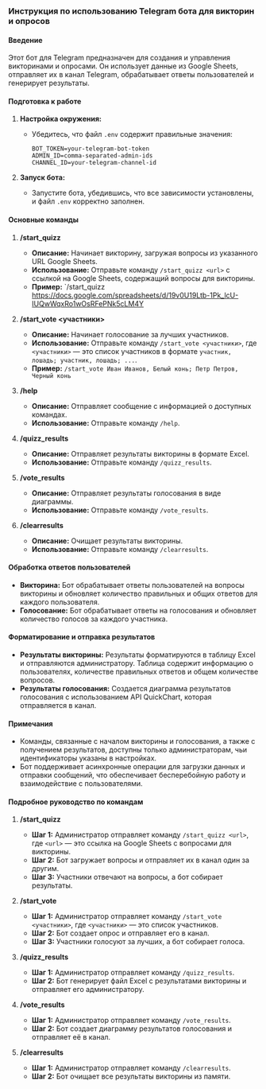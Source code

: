 ### Инструкция по использованию Telegram бота для викторин и опросов

#### Введение

Этот бот для Telegram предназначен для создания и управления викторинами и опросами. Он использует данные из Google
Sheets, отправляет их в канал Telegram, обрабатывает ответы пользователей и генерирует результаты.

#### Подготовка к работе

1. **Настройка окружения:**
    - Убедитесь, что файл `.env` содержит правильные значения:
      ```
      BOT_TOKEN=your-telegram-bot-token
      ADMIN_ID=comma-separated-admin-ids
      CHANNEL_ID=your-telegram-channel-id
      ```

2. **Запуск бота:**
    - Запустите бота, убедившись, что все зависимости установлены, и файл `.env` корректно заполнен.

#### Основные команды

1. **/start_quizz <url>**
    - **Описание:** Начинает викторину, загружая вопросы из указанного URL Google Sheets.
    - **Использование:** Отправьте команду `/start_quizz <url>` с ссылкой на Google Sheets, содержащий вопросы для
      викторины.
    - **Пример:** `/start_quizz https://docs.google.com/spreadsheets/d/19v0U19Ltb-1Pk_lcU-IUQwWqxRo1wOsRFePNk5cLM4Y

2. **/start_vote <участники>**
    - **Описание:** Начинает голосование за лучших участников.
    - **Использование:** Отправьте команду `/start_vote <участники>`, где `<участники>` — это список участников в
      формате `участник, лошадь; участник, лошадь; ...`.
    - **Пример:** `/start_vote Иван Иванов, Белый конь; Петр Петров, Черный конь`

3. **/help**
    - **Описание:** Отправляет сообщение с информацией о доступных командах.
    - **Использование:** Отправьте команду `/help`.

4. **/quizz_results**
    - **Описание:** Отправляет результаты викторины в формате Excel.
    - **Использование:** Отправьте команду `/quizz_results`.

5. **/vote_results**
    - **Описание:** Отправляет результаты голосования в виде диаграммы.
    - **Использование:** Отправьте команду `/vote_results`.

6. **/clearresults**
    - **Описание:** Очищает результаты викторины.
    - **Использование:** Отправьте команду `/clearresults`.

#### Обработка ответов пользователей

- **Викторина:** Бот обрабатывает ответы пользователей на вопросы викторины и обновляет количество правильных и общих
  ответов для каждого пользователя.
- **Голосование:** Бот обрабатывает ответы на голосования и обновляет количество голосов за каждого участника.

#### Форматирование и отправка результатов

- **Результаты викторины:** Результаты форматируются в таблицу Excel и отправляются администратору. Таблица содержит
  информацию о пользователях, количестве правильных ответов и общем количестве вопросов.
- **Результаты голосования:** Создается диаграмма результатов голосования с использованием API QuickChart, которая
  отправляется в канал.

#### Примечания

- Команды, связанные с началом викторины и голосования, а также с получением результатов, доступны только
  администраторам, чьи идентификаторы указаны в настройках.
- Бот поддерживает асинхронные операции для загрузки данных и отправки сообщений, что обеспечивает бесперебойную работу
  и взаимодействие с пользователями.

#### Подробное руководство по командам

1. **/start_quizz**
    - **Шаг 1:** Администратор отправляет команду `/start_quizz <url>`, где `<url>` — это ссылка на Google Sheets с
      вопросами для викторины.
    - **Шаг 2:** Бот загружает вопросы и отправляет их в канал один за другим.
    - **Шаг 3:** Участники отвечают на вопросы, а бот собирает результаты.

2. **/start_vote**
    - **Шаг 1:** Администратор отправляет команду `/start_vote <участники>`, где `<участники>` — это список участников.
    - **Шаг 2:** Бот создает опрос и отправляет его в канал.
    - **Шаг 3:** Участники голосуют за лучших, а бот собирает голоса.

3. **/quizz_results**
    - **Шаг 1:** Администратор отправляет команду `/quizz_results`.
    - **Шаг 2:** Бот генерирует файл Excel с результатами викторины и отправляет его администратору.

4. **/vote_results**
    - **Шаг 1:** Администратор отправляет команду `/vote_results`.
    - **Шаг 2:** Бот создает диаграмму результатов голосования и отправляет её в канал.

5. **/clearresults**
    - **Шаг 1:** Администратор отправляет команду `/clearresults`.
    - **Шаг 2:** Бот очищает все результаты викторины из памяти.

